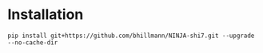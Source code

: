 # Installation

```
pip install git+https://github.com/bhillmann/NINJA-shi7.git --upgrade --no-cache-dir
```
